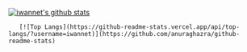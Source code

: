 







[![iwannet's github stats](https://github-readme-stats.vercel.app/api?username=iwannet&count_private=true&show_icons=true&theme=radical&hide_rank=false)](https://github.com/anuraghazra/github-readme-stats)


       [![Top Langs](https://github-readme-stats.vercel.app/api/top-langs/?username=iwannet)](https://github.com/anuraghazra/github-readme-stats)
